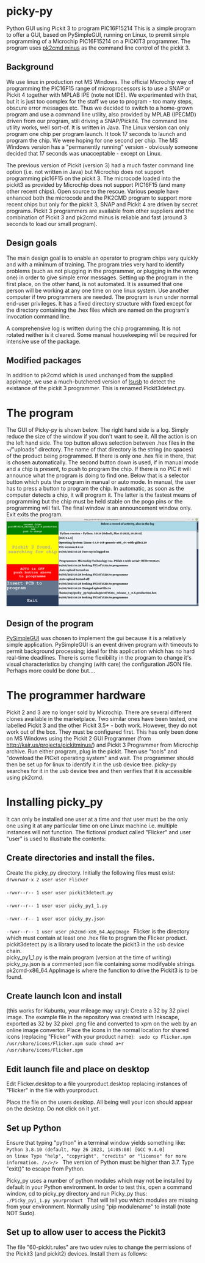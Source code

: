 # picky-py
 Python GUI using Pickit 3 to program PIC16F15214
 This is a simple program to offer a GUI, based on PySimpleGUI, running on Linux, to premit simple programming of a Microchip PIC16F15214 on a PICKIT3 programmer.
 The program uses [pk2cmd minus](http://kair.us/projects/pickitminus/) as the command line control of the pickit 3.
 
 ## Background
 
 We use linux in production not MS Windows. The official Microchip way of programming the PIC16F15 range of microprocessors is to use a SNAP or Pickit 4 together with MPLAB IPE (note not IDE). We experimented with that, but it is just too complex for the staff we use to program - too many steps, obscure error messages etc. Thus we decided to switch to a home-grown program and use a command line utility, also provided by MPLAB (IPECMD) driven from our program, still driving a SNAP/Pickit4. The command line utility works, well sort-of. It is written in Java. The Linux version can only program one chip per program launch. It took 17 seconds to launch and program the chip. We were hoping for one second per chip.  The MS Windows version has a "permanently running" version - obviously someone decided that 17 seconds was unacceptable - except on Linux.

 The previous version of Pickit (version 3) had a much faster command line option (i.e. not written in Java) but Microchip does not support programming pic16F15 on the pickit 3. The microcode loaded into the pickit3 as provided by Microchip does not support PIC16F15 (and many other recent chips). Open source to the rescue. Various people have enhanced both the microcode and the PK2CMD program to support more recent chips but only for the pickit 3, SNAP and Pickit 4 are driven by secret programs. Pickit 3 programmers are available from other suppliers and the combination of Pickit 3 and pk2cmd minus is reliable and fast (around 3 seconds to load our small program).
 
## Design goals

The main design goal is to enable an operator to program chips very quickly and with a minimum of training. The program tries very hard to identify problems (such as not plugging in the programmer, or plugging in the wrong one) in order to give simple error messages. Setting up the program in the first place, on the other hand, is not automated. It is assumed that one person will be working at any one time on one linux system. Use another computer if two programmers are needed. The program is run under normal end-user privileges. It has a fixed directory structure with fixed except for the directory containing the .hex files which are named on the program's invocation command line.

A comprehensive log is written during the chip programming. It is not rotated neither is it cleared. Some manual housekeeping will be required for intensive use of the package.
 
## Modified packages

 In addition to pk2cmd which is used unchanged from the supplied appimage, we use a much-butchered version of [lsusb](https://github.com/gregkh/usbutils/blob/master/lsusb.py.in) to detect the existance of the pickit 3 programmer. This is renamed Pickit3detect.py.
 
# The program

The GUI of Picky-py is shown below. The right hand side is a log. Simply reduce the size of the window if you don't want to see it. All the action is on the left hand side. The top button allows selection between .hex files in the ~/"uploads" directory. The name of that directory is the string (no spaces) of the product being programmed. If there is only one .hex file in there, that is chosen automatically. The second button down is used, if in manual mode and a chip is present, to push to program the chip. If there is no PIC it will announce what the program is doing to find one. Below that is a selector button which puts the program in manual or auto mode. In manual, the user has to press a button to program the chip. In automatic, as soon as the computer detects a chip, it will program it. The latter is the fastest means of programming but the chip must be held stable on the pogo pins or the programming will fail. The final window is an announcement window only. Exit exits the program.
![The GUI of Picky-py](picky_py.png)

## Design of the program

[PySimpleGUI](https://www.pysimplegui.org) was chosen to implement the gui because it is a relatively simple application. PySimpleGUI is an event driven program with timeouts to permit background processing; ideal for this application which has no hard real-time deadlines. There is some flexibility in the program to change it's visual characteristics by changing (with care) the configuration JSON file. Perhaps more could be done but....

# The programmer hardware

Pickit 2 and 3 are no longer sold by Microchip. There are several different clones available in the marketplace. Two similar ones have been tested, one labelled Pickit 3 and the other Pickit 3.5+ - both work. However, they do not work out of the box. They must be configured first. This has only been done on MS Windows using the Pickit 2 GUI Programmer (from http://kair.us/projects/pickitminus/) and Pickit 3 Programmer from Microchip archive.  Run either program, plug in the pickit. Then use "tools" and "download the PICkit operating system" and wait. The programmer should then be set up for linux to identify it in the usb device tree. picky-py searches for it in the usb device tree and then verifies that it is accessible using pk2cmd.

# Installing picky_py

It can only be installed one user at a time and that user must be the only one using it at any particular time on one Linux machine i.e. multiple instances will not function.
 The fictional product called "Flicker" and user "user" is used to illustrate the contents:

## Create directories and install the files.

Create the picky_py directory. Initially the following files must exist:
<code>
drwxrwxr-x 2  user user   Flicker                       
-rwxr--r-- 1  user user   pickit3detect.py      
-rwxr--r-- 1  user user   picky_py1_1.py        
-rwxr--r-- 1  user user   picky_py.json         
-rwxr--r-- 1  user user   pk2cmd-x86_64.AppImage
</code>
Flicker is the directory which must contain at least one .hex file to program the Flicker product.  
pickit3detect.py is a library used to locate the pickit3 in the usb device chain.   
picky_py1_1.py is the main program (version at the time of writing)    
picky_py.json is a commented json file containing some modifyable strings.   
pk2cmd-x86_64.AppImage is where the function to drive the Pickit3 is to be found.   

## Create launch Icon and install

(this works for Kubuntu, your mileage may vary): Create a 32 by 32 pixel image. The example file in the repository was
created with Inkscape, exported as 32 by 32 pixel .png file and converted to xpm on the web by an online image convertor.
Place the icons in the normal location for shared icons (replacing "Flicker" with your product name):
<code>
sudo cp Flicker.xpm /usr/share/icons/Flicker.xpm
sudo chmod a+r /usr/share/icons/Flicker.xpm
</code>

## Edit launch file and place on desktop

Edit Flicker.desktop to a file yourproduct.desktop replacing instances of "Flicker" in the file with yourproduct.

Place the file on the users desktop. All being well your icon should appear on the desktop. Do not click on it yet.

## Set up Python

Ensure that typing "python" in a terminal window yields something like:
<code>
 Python 3.8.10 (default, May 26 2023, 14:05:08) 
[GCC 9.4.0] on linux
Type "help", "copyright", "credits" or "license" for more information.
/>/>/> 
</code>
The version of Python must be higher than 3.7. Type "exit()<cr>" to escape from Python.

Picky_py uses a number of python modules which may not be installed by default in your Python environment.
 In order to test this, open a command window, cd to picky_py directory and run Picky_py thus:
 <code>
 ./Picky_py1_1.py yourproduct
 </code>
 That will tell you which modules are missing from your environment. Normally using "pip modulename" to install (note NOT Sudo).
 
 ## Set up to allow user to access the Pickit3
 
 The file "60-pickit.rules" are two udev rules to change the permissions of the Pickit3 (and pickit2) devices.
 Install them as follows:


## 


